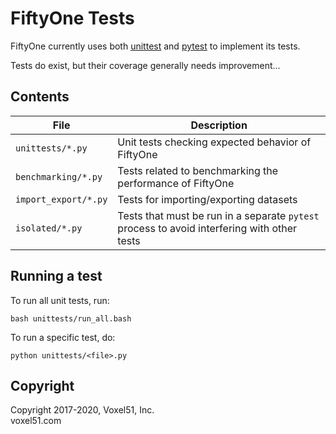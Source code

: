 # FiftyOne Tests

FiftyOne currently uses both
[unittest](https://docs.python.org/3/library/unittest.html) and
[pytest](https://docs.pytest.org/en/stable) to implement its tests.

Tests do exist, but their coverage generally needs improvement...

## Contents

| File                 | Description                                                                                 |
| -------------------- | ------------------------------------------------------------------------------------------- |
| `unittests/*.py`     | Unit tests checking expected behavior of FiftyOne                                           |
| `benchmarking/*.py`  | Tests related to benchmarking the performance of FiftyOne                                   |
| `import_export/*.py` | Tests for importing/exporting datasets                                                      |
| `isolated/*.py`      | Tests that must be run in a separate `pytest` process to avoid interfering with other tests |

## Running a test

To run all unit tests, run:

```shell
bash unittests/run_all.bash
```

To run a specific test, do:

```shell
python unittests/<file>.py
```

## Copyright

Copyright 2017-2020, Voxel51, Inc.<br> voxel51.com
